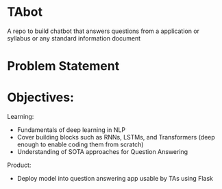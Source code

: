 # TAbot
A repo to build chatbot that answers questions from a application or syllabus or any standard information document

# Problem Statement

# Objectives:  

Learning: 
- Fundamentals of deep learning in NLP
- Cover building blocks such as RNNs, LSTMs, and Transformers (deep enough to enable coding them from scratch)
- Understanding of SOTA approaches for Question Answering  

Product: 
- Deploy model into question answering app usable by TAs using Flask

